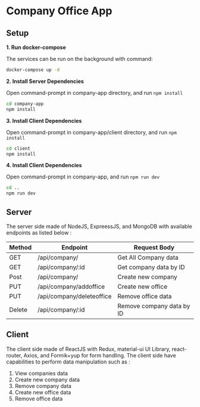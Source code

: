 # Company Office App

## Setup

**1. Run docker-compose**

The services can be run on the background with command:

```bash
docker-compose up -d
```

**2. Install Server Dependencies**

Open command-prompt in company-app directory, and run `npm install`

```bash
cd company-app
npm install
```

**3. Install Client Dependencies**

Open command-prompt in company-app/client directory, and run `npm install`

```bash
cd client
npm install
```

**4. Install Client Dependencies**

Open command-prompt in company-app, and run `npm run dev`

```bash
cd ..
npm run dev
```

## Server

The server side made of NodeJS, ExpreessJS, and MongoDB with available endpoints as listed below :

| Method | Endpoint                  | Request Body              |
| ------ | ------------------------- | ------------------------- |
| GET    | /api/company/             | Get All Company data      |
| GET    | /api/company/:id          | Get company data by ID    |
| Post   | /api/company/             | Create new company        |
| PUT    | /api/company/addoffice    | Create new office         |
| PUT    | /api/company/deleteoffice | Remove office data        |
| Delete | /api/company/:id          | Remove company data by ID |

## Client

The client side made of ReactJS with Redux, material-ui UI Library, react-router, Axios, and Formik+yup for form handling. The client side have capabilities to perform data manipulation such as :

1. View companies data
2. Create new company data
3. Remove company data
4. Create new office data
5. Remove office data
